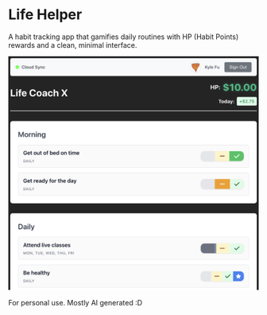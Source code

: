 # Life Helper

A habit tracking app that gamifies daily routines with HP (Habit Points) rewards and a clean, minimal interface.

![Demo](public/demo.png)

For personal use. Mostly AI generated :D
